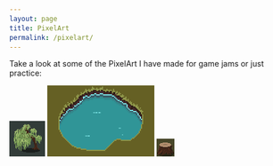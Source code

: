 ```yaml
--- 
layout: page
title: PixelArt
permalink: /pixelart/
---
```


Take a look at some of the PixelArt I have made for game jams or just practice: 

![willowtree](/assets/willowtree.gif)
![lake (for QuarantineJam)](/assets/lake.gif)
![treetrunk (for QuarantineJam)](/assets/treetrunk.png)